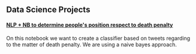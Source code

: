 ## Data Science Projects

#### [NLP + NB to determine people's position respect to death penalty](https://chriss1245.github.io/death_penalty_nlp/)
On this notebook we want to create a classifier based on tweets regarding to the matter of death penalty. We are using a naive bayes approach.
